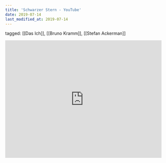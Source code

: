 ```yaml
---
title: 'Schwarzer Stern - YouTube'
date: 2019-07-14
last_modified_at: 2019-07-14
---
```

tagged: [[Das Ich]], [[Bruno Kramm]], [[Stefan Ackerman]]
<iframe allow="accelerometer; autoplay; clipboard-write; encrypted-media; gyroscope; picture-in-picture" allowfullscreen="" frameborder="0" height="375" id="youtube_iframe" src="https://www.youtube.com/embed/9slodAyjtn8?feature=oembed&amp;enablejsapi=1&amp;origin=https://safe.txmblr.com&amp;wmode=opaque" width="500"></iframe>